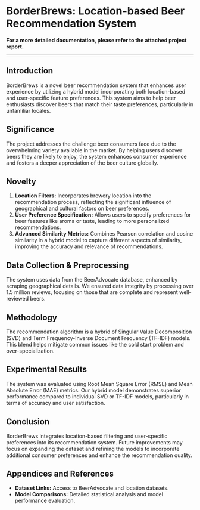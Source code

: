 # BorderBrews: Location-based Beer Recommendation System

**For a more detailed documentation, please refer to the attached project report.**

---

## Introduction

BorderBrews is a novel beer recommendation system that enhances user experience by utilizing a hybrid model incorporating both location-based and user-specific feature preferences. This system aims to help beer enthusiasts discover beers that match their taste preferences, particularly in unfamiliar locales.

## Significance

The project addresses the challenge beer consumers face due to the overwhelming variety available in the market. By helping users discover beers they are likely to enjoy, the system enhances consumer experience and fosters a deeper appreciation of the beer culture globally.

## Novelty

1. **Location Filters:** Incorporates brewery location into the recommendation process, reflecting the significant influence of geographical and cultural factors on beer preferences.
2. **User Preference Specification:** Allows users to specify preferences for beer features like aroma or taste, leading to more personalized recommendations.
3. **Advanced Similarity Metrics:** Combines Pearson correlation and cosine similarity in a hybrid model to capture different aspects of similarity, improving the accuracy and relevance of recommendations.

## Data Collection & Preprocessing

The system uses data from the BeerAdvocate database, enhanced by scraping geographical details. We ensured data integrity by processing over 1.5 million reviews, focusing on those that are complete and represent well-reviewed beers.

## Methodology

The recommendation algorithm is a hybrid of Singular Value Decomposition (SVD) and Term Frequency-Inverse Document Frequency (TF-IDF) models. This blend helps mitigate common issues like the cold start problem and over-specialization.

## Experimental Results

The system was evaluated using Root Mean Square Error (RMSE) and Mean Absolute Error (MAE) metrics. Our hybrid model demonstrates superior performance compared to individual SVD or TF-IDF models, particularly in terms of accuracy and user satisfaction.

## Conclusion

BorderBrews integrates location-based filtering and user-specific preferences into its recommendation system. Future improvements may focus on expanding the dataset and refining the models to incorporate additional consumer preferences and enhance the recommendation quality.

## Appendices and References

- **Dataset Links:** Access to BeerAdvocate and location datasets.
- **Model Comparisons:** Detailed statistical analysis and model performance evaluation.

